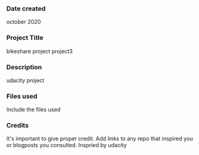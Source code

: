 ### Date created
october 2020

### Project Title
bikeshare project project3

### Description
udacity project

### Files used
Include the files used

### Credits
It's important to give proper credit. Add links to any repo that inspired you or blogposts you consulted.
Inspried by udacity
